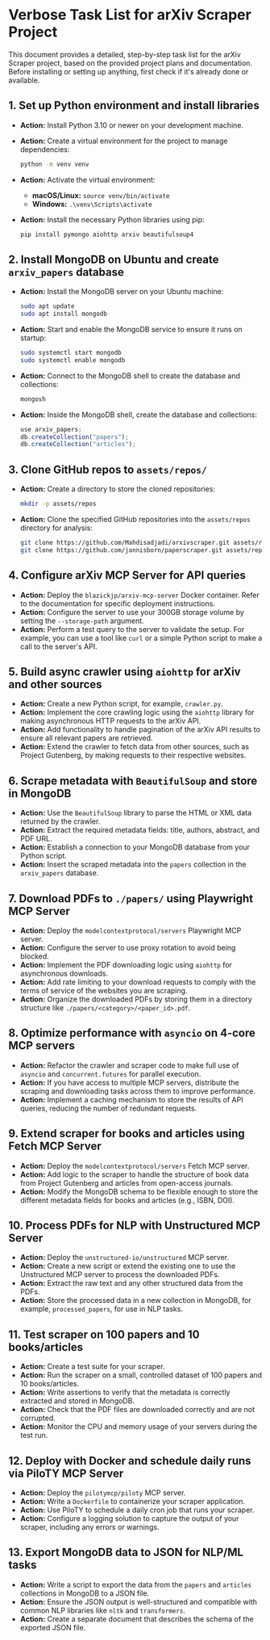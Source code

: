 # Verbose Task List for arXiv Scraper Project

This document provides a detailed, step-by-step task list for the arXiv Scraper project, based on the provided project plans and documentation. Before installing or setting up anything, first check if it's already done or available.

## 1. Set up Python environment and install libraries

* **Action:** Install Python 3.10 or newer on your development machine.
* **Action:** Create a virtual environment for the project to manage dependencies:

    ```bash
    python -m venv venv
    ```

* **Action:** Activate the virtual environment:
  * **macOS/Linux:** `source venv/bin/activate`
  * **Windows:** `.\venv\Scripts\activate`
* **Action:** Install the necessary Python libraries using pip:

    ```bash
    pip install pymongo aiohttp arxiv beautifulsoup4
    ```

## 2. Install MongoDB on Ubuntu and create `arxiv_papers` database

* **Action:** Install the MongoDB server on your Ubuntu machine:

    ```bash
    sudo apt update
    sudo apt install mongodb
    ```

* **Action:** Start and enable the MongoDB service to ensure it runs on startup:

    ```bash
    sudo systemctl start mongodb
    sudo systemctl enable mongodb
    ```

* **Action:** Connect to the MongoDB shell to create the database and collections:

    ```bash
    mongosh
    ```

* **Action:** Inside the MongoDB shell, create the database and collections:

    ```javascript
    use arxiv_papers;
    db.createCollection("papers");
    db.createCollection("articles");
    ```

## 3. Clone GitHub repos to `assets/repos/`

* **Action:** Create a directory to store the cloned repositories:

    ```bash
    mkdir -p assets/repos
    ```

* **Action:** Clone the specified GitHub repositories into the `assets/repos` directory for analysis:

    ```bash
    git clone https://github.com/Mahdisadjadi/arxivscraper.git assets/repos/arxivscraper
    git clone https://github.com/jannisborn/paperscraper.git assets/repos/paperscraper
    ```

## 4. Configure arXiv MCP Server for API queries

* **Action:** Deploy the `blazickjp/arxiv-mcp-server` Docker container. Refer to the documentation for specific deployment instructions.
* **Action:** Configure the server to use your 300GB storage volume by setting the `--storage-path` argument.
* **Action:** Perform a test query to the server to validate the setup. For example, you can use a tool like `curl` or a simple Python script to make a call to the server's API.

## 5. Build async crawler using `aiohttp` for arXiv and other sources

* **Action:** Create a new Python script, for example, `crawler.py`.
* **Action:** Implement the core crawling logic using the `aiohttp` library for making asynchronous HTTP requests to the arXiv API.
* **Action:** Add functionality to handle pagination of the arXiv API results to ensure all relevant papers are retrieved.
* **Action:** Extend the crawler to fetch data from other sources, such as Project Gutenberg, by making requests to their respective websites.

## 6. Scrape metadata with `BeautifulSoup` and store in MongoDB

* **Action:** Use the `BeautifulSoup` library to parse the HTML or XML data returned by the crawler.
* **Action:** Extract the required metadata fields: title, authors, abstract, and PDF URL.
* **Action:** Establish a connection to your MongoDB database from your Python script.
* **Action:** Insert the scraped metadata into the `papers` collection in the `arxiv_papers` database.

## 7. Download PDFs to `./papers/` using Playwright MCP Server

* **Action:** Deploy the `modelcontextprotocol/servers` Playwright MCP server.
* **Action:** Configure the server to use proxy rotation to avoid being blocked.
* **Action:** Implement the PDF downloading logic using `aiohttp` for asynchronous downloads.
* **Action:** Add rate limiting to your download requests to comply with the terms of service of the websites you are scraping.
* **Action:** Organize the downloaded PDFs by storing them in a directory structure like `./papers/<category>/<paper_id>.pdf`.

## 8. Optimize performance with `asyncio` on 4-core MCP servers

* **Action:** Refactor the crawler and scraper code to make full use of `asyncio` and `concurrent.futures` for parallel execution.
* **Action:** If you have access to multiple MCP servers, distribute the scraping and downloading tasks across them to improve performance.
* **Action:** Implement a caching mechanism to store the results of API queries, reducing the number of redundant requests.

## 9. Extend scraper for books and articles using Fetch MCP Server

* **Action:** Deploy the `modelcontextprotocol/servers` Fetch MCP server.
* **Action:** Add logic to the scraper to handle the structure of book data from Project Gutenberg and articles from open-access journals.
* **Action:** Modify the MongoDB schema to be flexible enough to store the different metadata fields for books and articles (e.g., ISBN, DOI).

## 10. Process PDFs for NLP with Unstructured MCP Server

* **Action:** Deploy the `unstructured-io/unstructured` MCP server.
* **Action:** Create a new script or extend the existing one to use the Unstructured MCP server to process the downloaded PDFs.
* **Action:** Extract the raw text and any other structured data from the PDFs.
* **Action:** Store the processed data in a new collection in MongoDB, for example, `processed_papers`, for use in NLP tasks.

## 11. Test scraper on 100 papers and 10 books/articles

* **Action:** Create a test suite for your scraper.
* **Action:** Run the scraper on a small, controlled dataset of 100 papers and 10 books/articles.
* **Action:** Write assertions to verify that the metadata is correctly extracted and stored in MongoDB.
* **Action:** Check that the PDF files are downloaded correctly and are not corrupted.
* **Action:** Monitor the CPU and memory usage of your servers during the test run.

## 12. Deploy with Docker and schedule daily runs via PiloTY MCP Server

* **Action:** Deploy the `pilotymcp/piloty` MCP server.
* **Action:** Write a `Dockerfile` to containerize your scraper application.
* **Action:** Use PiloTY to schedule a daily cron job that runs your scraper.
* **Action:** Configure a logging solution to capture the output of your scraper, including any errors or warnings.

## 13. Export MongoDB data to JSON for NLP/ML tasks

* **Action:** Write a script to export the data from the `papers` and `articles` collections in MongoDB to a JSON file.
* **Action:** Ensure the JSON output is well-structured and compatible with common NLP libraries like `nltk` and `transformers`.
* **Action:** Create a separate document that describes the schema of the exported JSON file.
